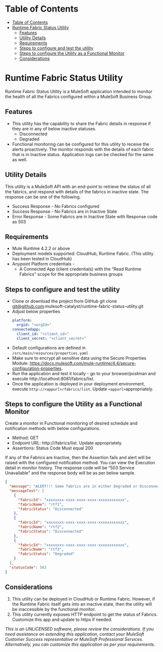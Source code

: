 Table of Contents
=================

   * [Table of Contents](#table-of-contents)
   * [Runtime Fabric Status Utility](#runtime-fabric-status-utility)
      * [Features](#features)
      * [Utility Details](#utility-details)
      * [Requirements](#requirements)
      * [Steps to configure and test the utility](#steps-to-configure-and-test-the-utility)
      * [Steps to configure the Utility as a Functional Monitor](#steps-to-configure-the-utility-as-a-functional-monitor)
      * [Considerations](#considerations)

# Runtime Fabric Status Utility

Runtime Fabric Status Utility is a MuleSoft application intended to monitor the health of all the Fabrics configured within a MuleSoft Business Group. 

## Features
* This utility has the capability to share the Fabric details in response if they are in any of below inactive statuses. 
    * Disconnected
    * Degraded
* Functional monitoring can be configured for this utility to receive the alerts proactively. The monitor responds with the details of each fabric that is in Inactive status. Application logs can be checked for the same as well.

## Utility Details
This utility is a MuleSoft API with an end-point to retrieve the status of all the fabrics, and respond with details of the fabrics in inactive state. The response can be one of the following.
* Success Response - No Fabrics configured
* Success Response - No Fabrics are in Inactive State
* Error Response - Some Fabrics are in Inactive State with Response code as 503

## Requirements
* Mule Runtime 4.2.2 or above
* Deployment models supported: CloudHub, Runtime Fabric. (This utility has been tested in CloudHub)
* Anypoint Platform credentials - 
    * A Connected App (client credentials) with the “Read Runtime Fabrics" scope for the appropriate business groups

## Steps to configure and test the utility
* Clone or download the project from GitHub git clone git@github.com:mulesoft-catalyst/runtime-fabric-status-utility.git
* Adjust below properties
    ```yaml
    platform:
      orgid: "<orgId>"
    connectedapp:
      client_id: "<client_id>"
      client_secret: "<client_secret>"
    ```
* Default configurations are defined in ``` /src/main/resources/properties.yaml ```
* Make sure to encrypt all sensitive data using the Secure Properties Module: https://docs.mulesoft.com/mule-runtime/4.4/secure-configuration-properties.
* Run the application and test it locally - go to your browser/postman and execute http://localhost:8081/fabrics/list.
* Once the application is deployed in your deployment environment, execute ```http://<appurl>/fabrics/list```. Update ```<appurl>```appropriately.

## Steps to configure the Utility as a Functional Monitor
Create a monitor in Functional monitoring of desired schedule and notification methods with below configurations.
* Method: GET
* Endpoint URL:  http://<appurl>/fabrics/list. Update <appurl> appropriately.
* Assertions: Status Code Must equal 200

If any of the Fabrics are Inactive, then the Assertion fails and alert will be raised with the configured notification method. You can view the Execution detail in monitor history. The response code will be “503 Service Unavailable” and the response body will be as per below sample.
```json
{
  "message": "ALERT!!! Some fabrics are in either Degraded or Disconnected State!",
  "messageText": [
    {
      "fabricId": "xxxxxxxx-xxxx-xxxx-xxxx-xxxxxxxxxxxx",
      "fabricName": "rtf1",
      "fabricStatus": "Disconnected"
    },
    {
      "fabricId": "xxxxxxxx-xxxx-xxxx-xxxx-xxxxxxxxxxxx",
      "fabricName": "rtf2",
      "fabricStatus": "Disconnected"
    },
    {
      "fabricId": "xxxxxxxx-xxxx-xxxx-xxxx-xxxxxxxxxxxx",
      "fabricName": "rtf3",
      "fabricStatus": "Degraded"
    }
  ],
  "statusCode": 503
}
```

## Considerations
1. This utility can be deployed in CloudHub or Runtime Fabric. However, if the Runtime Fabric itself gets into an inactive state, then the utility will be inaccessible by the functional monitor. 
2. This utility currently exposes HTTP endpoint to get the status of Fabrics. Customize this app and update to https if needed.

*This is an UNLICENSED software, please review the considerations. If you need assistance on extending this application, contact your MuleSoft Customer Success representative or MuleSoft Professional Services. Alternatively, you can customize this application as per your requirements.*
